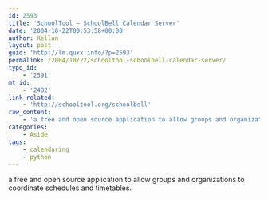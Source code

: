 ```yaml
---
id: 2593
title: 'SchoolTool – SchoolBell Calendar Server'
date: '2004-10-22T00:53:58+00:00'
author: Kellan
layout: post
guid: 'http://lm.quxx.info/?p=2593'
permalink: /2004/10/22/schooltool-schoolbell-calendar-server/
typo_id:
    - '2591'
mt_id:
    - '2482'
link_related:
    - 'http://schooltool.org/schoolbell'
raw_content:
    - 'a free and open source application to allow groups and organizations to coordinate schedules and timetables.'
categories:
    - Aside
tags:
    - calendaring
    - python
---
```


a free and open source application to allow groups and organizations to coordinate schedules and timetables.